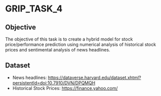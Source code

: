 # GRIP_TASK_4

## Objective
The objective of this task is to create a hybrid model for stock price/performance prediction using numerical analysis of historical stock prices and sentimental analysis of news headlines.

## Dataset
* News headlines: https://dataverse.harvard.edu/dataset.xhtml?persistentId=doi:10.7910/DVN/DPQMQH
* Historical Stock Prices: https://finance.yahoo.com/ 

